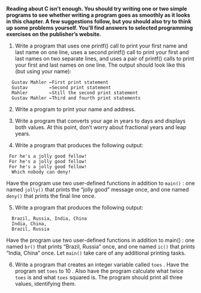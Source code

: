 **Reading about C isn’t enough. You should try writing one or two simple programs to see whether writing a program goes as smoothly as it looks in this chapter. A few suggestions follow, but you should also try to think up some problems yourself. You’ll find answers to selected programming exercises on the publisher’s website.**

1. Write a program that uses one  printf()  call to print your first name and last name on one line, uses a second  printf()  call to print your first and last names on two separate lines, and uses a pair of  printf()  calls to print your first and last names on one line.
  The output should look like this (but using your name):
  ```
    Gustav Mahler ←First print statement
    Gustav        ←Second print statement
    Mahler        ←Still the second print statement
    Gustav Mahler ←Third and fourth print statements     
  ```

2. Write a program to print your name and address.

3. Write a program that converts your age in years to days and displays both values. At this point, don’t worry about fractional years and leap years.    

4. Write a program that produces the following output:
  ```
   For he's a jolly good fellow!
   For he's a jolly good fellow!
   For he's a jolly good fellow!
    Which nobody can deny!   
  ```
Have the program use two user-defined functions in addition to  `main()` : one named `jolly()` that prints the “jolly good” message once, and one named `deny()` that prints the final line once.

5. Write a program that produces the following output:
  ```
    Brazil, Russia, India, China
    India, China,
    Brazil, Russia   
  ```
 Have the program use two user-defined functions in addition to  main() : one named `br()` that prints “Brazil, Russia” once, and one named `ic()` that prints “India, China” once. Let `main()` take care of any additional printing tasks.

6. Write a program that creates an integer variable called `toes` . Have the program set `toes` to  10 . Also have the program calculate what twice `toes` is and what `toes` squared is. The program should print all three values, identifying them.
